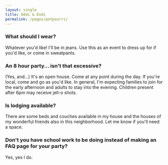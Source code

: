 ```yaml
---
layout: single
title: Odds & Ends
permalink: /pages/potpourri/
---
```


### What should I wear?
Whatever you'd like! I'll be in jeans. Use this as an event to dress up for if you'd like, or come in sweatpants. 

### An 8 hour party... isn't that excessive?
(Yes, and...) It's an open house. Come at any point during the day. If you're local, come and go as you'd like. In general, I'm expecting families to join for the early afternoon and adults to stay into the evening. Children present after 6pm may receive jell-o shots. 

### Is lodging available?
There are some beds and couches available in my house and the houses of my wonderful friends also in this neighborhood. Let me know if you'll need a space. 

### Don't you have school work to be doing instead of making an FAQ page for your party?
Yes, yes I do. 